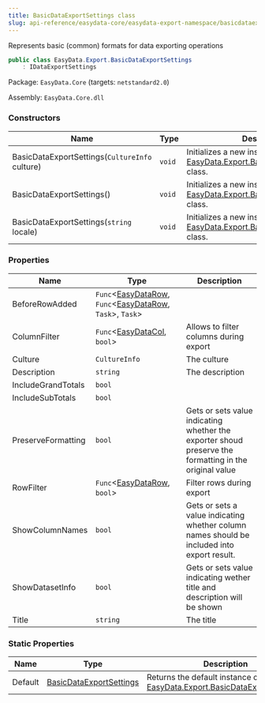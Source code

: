 ```yaml
---
title: BasicDataExportSettings class
slug: api-reference/easydata-core/easydata-export-namespace/basicdataexportsettings-class
---
```


Represents basic (common) formats for data exporting operations
```csharp
public class EasyData.Export.BasicDataExportSettings
    : IDataExportSettings

```
Package: `EasyData.Core` (targets: `netstandard2.0`)

Assembly: `EasyData.Core.dll`

### Constructors

| Name | Type | Description | 
| --- | --- | --- | 
| BasicDataExportSettings(`CultureInfo` culture) | `void` | Initializes a new instance of the [EasyData.Export.BasicDataExportSettings](//easyquery/docs/api-reference/easydata-core/easydata-export-namespace/basicdataexportsettings-class) class. | 
| BasicDataExportSettings() | `void` | Initializes a new instance of the [EasyData.Export.BasicDataExportSettings](//easyquery/docs/api-reference/easydata-core/easydata-export-namespace/basicdataexportsettings-class) class. | 
| BasicDataExportSettings(`string` locale) | `void` | Initializes a new instance of the [EasyData.Export.BasicDataExportSettings](//easyquery/docs/api-reference/easydata-core/easydata-export-namespace/basicdataexportsettings-class) class. | 


### Properties

| Name | Type | Description | 
| --- | --- | --- | 
| BeforeRowAdded | `Func`&lt;[EasyDataRow](//easyquery/docs/api-reference/easydata-core/easydata-namespace/easydatarow-class), `Func`&lt;[EasyDataRow](//easyquery/docs/api-reference/easydata-core/easydata-namespace/easydatarow-class), `Task`&gt;, `Task`&gt; |  | 
| ColumnFilter | `Func`&lt;[EasyDataCol](//easyquery/docs/api-reference/easydata-core/easydata-namespace/easydatacol-class), `bool`&gt; | Allows to filter columns during export | 
| Culture | `CultureInfo` | The culture | 
| Description | `string` | The description | 
| IncludeGrandTotals | `bool` |  | 
| IncludeSubTotals | `bool` |  | 
| PreserveFormatting | `bool` | Gets or sets value indicating whether the exporter shoud preserve the formatting in the original value | 
| RowFilter | `Func`&lt;[EasyDataRow](//easyquery/docs/api-reference/easydata-core/easydata-namespace/easydatarow-class), `bool`&gt; | Filter rows during export | 
| ShowColumnNames | `bool` | Gets or sets a value indicating whether column names should be included into export result. | 
| ShowDatasetInfo | `bool` | Gets or sets value indicating wether title and description will be shown | 
| Title | `string` | The title | 


### Static Properties

| Name | Type | Description | 
| --- | --- | --- | 
| Default | [BasicDataExportSettings](//easyquery/docs/api-reference/easydata-core/easydata-export-namespace/basicdataexportsettings-class) | Returns the default instance of [EasyData.Export.BasicDataExportSettings](//easyquery/docs/api-reference/easydata-core/easydata-export-namespace/basicdataexportsettings-class). |